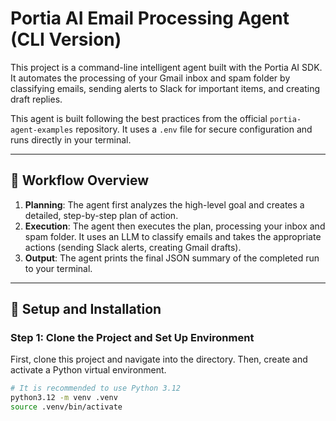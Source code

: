 # Portia AI Email Processing Agent (CLI Version)

This project is a command-line intelligent agent built with the Portia AI SDK. It automates the processing of your Gmail inbox and spam folder by classifying emails, sending alerts to Slack for important items, and creating draft replies.

This agent is built following the best practices from the official `portia-agent-examples` repository. It uses a `.env` file for secure configuration and runs directly in your terminal.

---
## 🔹 Workflow Overview

1.  **Planning**: The agent first analyzes the high-level goal and creates a detailed, step-by-step plan of action.
2.  **Execution**: The agent then executes the plan, processing your inbox and spam folder. It uses an LLM to classify emails and takes the appropriate actions (sending Slack alerts, creating Gmail drafts).
3.  **Output**: The agent prints the final JSON summary of the completed run to your terminal.

---
## 🚀 Setup and Installation

### Step 1: Clone the Project and Set Up Environment

First, clone this project and navigate into the directory. Then, create and activate a Python virtual environment.

```bash
# It is recommended to use Python 3.12
python3.12 -m venv .venv
source .venv/bin/activate